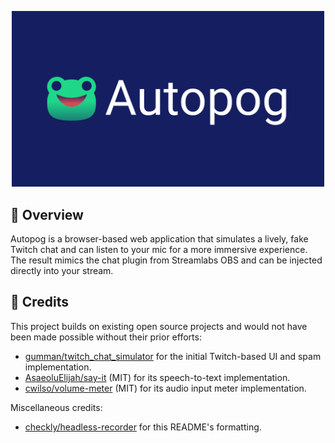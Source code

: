 <p align="center">
  <img width="500px" src="autopog.png" alt="Autopog" />
</p>

## 📝 Overview

Autopog is a browser-based web application that simulates a lively, fake Twitch chat and can listen to your mic for a more immersive experience. The result mimics the chat plugin from Streamlabs OBS and can be injected directly into your stream.

## 🙏 Credits 

This project builds on existing open source projects and would not have been made possible without their prior efforts:

- [gumman/twitch_chat_simulator](https://github.com/gummangummangumman/twitch_chat_simulator) for the initial Twitch-based UI and spam implementation.
- [AsaeoluElijah/say-it](https://github.com/AsaoluElijah/say-it) (MIT) for its speech-to-text implementation.
- [cwilso/volume-meter](https://github.com/cwilso/volume-meter) (MIT) for its audio input meter implementation.

Miscellaneous credits:

- [checkly/headless-recorder](https://github.com/checkly/headless-recorder) for this README's formatting.
